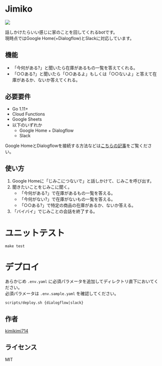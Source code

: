 Jimiko
======

![](https://github.com/kimikimi714/jimiko/workflows/CI/badge.svg)

話しかけたらいい感じに家のことを回してくれるbotです。  
現時点ではGoogle Home(+Dialogflow)とSlackに対応しています。

## 機能

- 「今何がある?」と聞いたら在庫があるもの一覧を答えてくれる。
- 「○○ある?」と聞いたら「○○あるよ」もしくは「○○ないよ」と答えて在庫があるか、ないか答えてくれる。

## 必要要件

- Go 1.11+
- Cloud Functions
- Google Sheets
- 以下のいずれか
    - Google Home + Dialogflow
    - Slack

Google HomeとDialogflowを接続する方法などは[こちらの記事](https://kimikimi714.hatenablog.com/entry/2019/12/07/183000)をご覧ください。

## 使い方

1. Google Homeに「じみこにつないで」と話しかけて、じみこを呼び出す。
2. 聞きたいことをじみこに聞く。
    - 「今何がある?」で在庫があるもの一覧を答える。
    - 「今何がない?」で在庫がないもの一覧を答える。
    - 「○○ある?」で特定の商品の在庫があるか、ないか答える。
3. 「バイバイ」でじみことの会話を終了する。

# ユニットテスト

```
make test
```

# デプロイ

あらかじめ `.env.yaml` に必須パラメータを追加してディレクトリ直下においてください。  
必須パラメータは `.env.sample.yaml` を確認してください。

```
scripts/deploy.sh {dialogflow|slack}
```

## 作者

[kimikimi714](https://kimikimi714.hatenablog.com/)

## ライセンス

MIT

